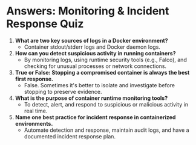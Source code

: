 # Answers: Monitoring & Incident Response Quiz

1. **What are two key sources of logs in a Docker environment?**
   - Container stdout/stderr logs and Docker daemon logs.
2. **How can you detect suspicious activity in running containers?**
   - By monitoring logs, using runtime security tools (e.g., Falco), and checking for unusual processes or network connections.
3. **True or False: Stopping a compromised container is always the best first response.**
   - False. Sometimes it's better to isolate and investigate before stopping to preserve evidence.
4. **What is the purpose of container runtime monitoring tools?**
   - To detect, alert, and respond to suspicious or malicious activity in real time.
5. **Name one best practice for incident response in containerized environments.**
   - Automate detection and response, maintain audit logs, and have a documented incident response plan.
